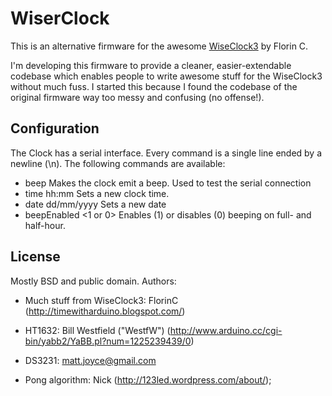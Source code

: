 # WiserClock
This is an alternative firmware for the awesome [WiseClock3][] by Florin C.

I'm developing this firmware to provide a cleaner, easier-extendable codebase which enables people to write awesome stuff for the WiseClock3 without much fuss. I started this because I found the codebase of the original firmware way too messy and confusing (no offense!).

## Configuration
The Clock has a serial interface. Every command is a single line ended by a newline (\n). The following commands are available:

- beep
Makes the clock emit a beep. Used to test the serial connection
- time hh:mm
Sets a new clock time.
- date dd/mm/yyyy
Sets a new date
- beepEnabled <1 or 0>
Enables (1) or disables (0) beeping on full- and half-hour.

## License
Mostly BSD and public domain. Authors:

- Much stuff from WiseClock3: FlorinC (http://timewitharduino.blogspot.com/)

- HT1632: Bill Westfield ("WestfW") (http://www.arduino.cc/cgi-bin/yabb2/YaBB.pl?num=1225239439/0)

- DS3231: matt.joyce@gmail.com

- Pong algorithm: Nick (http://123led.wordpress.com/about/);

[WiseClock3]: http://timewitharduino.blogspot.com/2011/01/introducing-wise-clock-3.html
